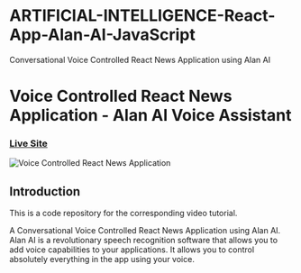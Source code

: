 # ARTIFICIAL-INTELLIGENCE-React-App-Alan-AI-JavaScript
Conversational Voice Controlled React News Application using Alan AI
# Voice Controlled React News Application - Alan AI Voice Assistant

### [Live Site](https://alan-news-app.netlify.app/)

![Voice Controlled React News Application](https://i.ibb.co/SVyK6Nh/Screenshot-2020-08-03-at-21-24-23.png)

## Introduction
This is a code repository for the corresponding video tutorial. 

 A Conversational Voice Controlled React News Application using Alan AI. Alan AI is a revolutionary speech recognition software that allows you to add voice capabilities to your applications. It allows you to control absolutely everything in the app using your voice.   
